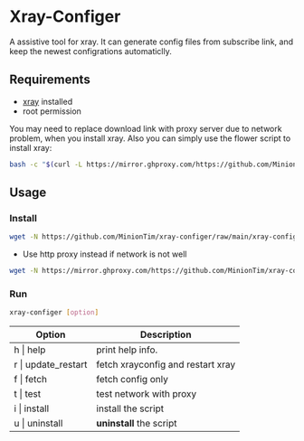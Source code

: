 # Xray-Configer
A assistive tool for xray. It can generate config files from subscribe link, and keep the newest configrations automaticlly.

## Requirements
- [xray](https://github.com/XTLS/Xray-install/tree/main) installed
- root permission

You may need to replace download link with proxy server due to network problem, when you install xray. Also you can simply use the flower script to install xray:
```bash
bash -c "$(curl -L https://mirror.ghproxy.com/https://github.com/MinionTim/xray-configer/raw/main/xray/install-release.sh)" @ install
```

## Usage
### Install
```bash
wget -N https://github.com/MinionTim/xray-configer/raw/main/xray-configer.sh && bash xray-configer.sh install
```

- Use http proxy instead if network is not well
```bash
wget -N https://mirror.ghproxy.com/https://github.com/MinionTim/xray-configer/raw/main/xray-configer.sh && bash xray-configer.sh install
```

### Run 
```bash
xray-configer [option]
```
| Option | Description |
| ----- | -------------- |
|    h \| help | print help info.         |
|   r \| update_restart | fetch xrayconfig and restart xray   |
|    f \| fetch |fetch config only          |
|    t \| test |test network with proxy        |
|    i \| install | install the script         |
|    u \| uninstall | **uninstall** the script     |